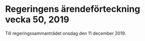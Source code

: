 # Regeringens ärendeförteckning vecka 50, 2019

Till regeringssammanträdet onsdag den 11 december 2019\.
